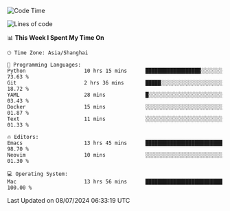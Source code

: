 <!--START_SECTION:waka-->
![Code Time](http://img.shields.io/badge/Code%20Time-2%2C046%20hrs%2029%20mins-blue)

![Lines of code](https://img.shields.io/badge/From%20Hello%20World%20I%27ve%20Written-308.1%20thousand%20lines%20of%20code-blue)

📊 **This Week I Spent My Time On** 

```text
🕑︎ Time Zone: Asia/Shanghai

💬 Programming Languages: 
Python                   10 hrs 15 mins      ██████████████████░░░░░░░   73.63 % 
Git                      2 hrs 36 mins       █████░░░░░░░░░░░░░░░░░░░░   18.72 % 
YAML                     28 mins             █░░░░░░░░░░░░░░░░░░░░░░░░   03.43 % 
Docker                   15 mins             ░░░░░░░░░░░░░░░░░░░░░░░░░   01.87 % 
Text                     11 mins             ░░░░░░░░░░░░░░░░░░░░░░░░░   01.33 % 

🔥 Editors: 
Emacs                    13 hrs 45 mins      █████████████████████████   98.70 % 
Neovim                   10 mins             ░░░░░░░░░░░░░░░░░░░░░░░░░   01.30 % 

💻 Operating System: 
Mac                      13 hrs 56 mins      █████████████████████████   100.00 % 
```


 Last Updated on 08/07/2024 06:33:19 UTC
<!--END_SECTION:waka-->
